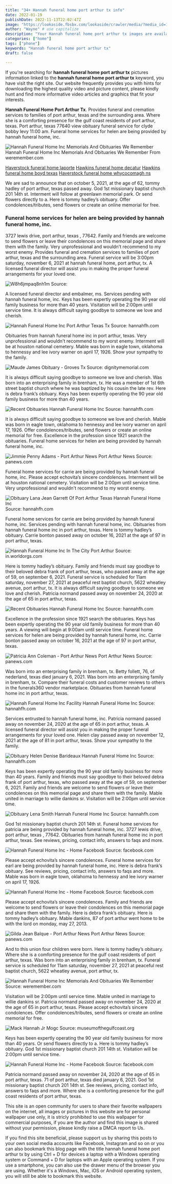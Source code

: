 ```yaml
---
title: "34+ Hannah funeral home port arthur tx info"
date: 2022-01-19
publishDate: 2022-11-13T22:02:47Z
image: "https://lookaside.fbsbx.com/lookaside/crawler/media/?media_id=156029851216072"
author: "Wayne" # use capitalize
description: "Your Hannah funeral home port arthur tx images are available in this site. Hannah funeral home port arthur tx are a topic that is being searched for and liked by netizens today. You can Download the Hannah funeral home port arthur tx files here. Find and Download all royalty-free photos and vectors."
categories: ["home"]
tags: ["phone"]
keywords: "Hannah funeral home port arthur tx"
draft: false

---
```


If you're searching for **hannah funeral home port arthur tx** pictures information linked to the **hannah funeral home port arthur tx** keyword, you have visit the right  site.  Our website frequently  provides you with  hints  for downloading  the highest  quality video and picture  content, please kindly hunt and find more informative video articles and graphics  that fit your interests.

**Hannah Funeral Home Port Arthur Tx**. Provides funeral and cremation services to families of port arthur, texas and the surrounding area. Where she is a comforting presence for the gulf coast residents of port arthur, texas. Port arthur, texas 77640 view obituary funeral service for clyde bobby levy 11:00 am. Funeral home services for helen are being provided by hannah funeral home, inc.

![Hannah Funeral Home Inc Memorials And Obituaries We Remember](https://assets.weremember.com/image/upload/e_trim/c_fill,g_auto,w_400,h_400,f_auto/c_crop,g_custom/h_400,w_400/memoriams/562116.jpg "Hannah Funeral Home Inc Memorials And Obituaries We Remember")
Hannah Funeral Home Inc Memorials And Obituaries We Remember From weremember.com

[Haverstock funeral home laporte](/haverstock-funeral-home-laporte/)
[Hawkins funeral home decatur](/hawkins-funeral-home-decatur/)
[Hawkins funeral home boyd texas](/hawkins-funeral-home-boyd-texas/)
[Haverstock funeral home whycocomagh ns](/haverstock-funeral-home-whycocomagh-ns/)

We are sad to announce that on october 5, 2021, at the age of 62, tommy hadley of port arthur, texas passed away. God 1st missionary baptist church 201 14th st. Interment will follow at greenlawn memorial park. Or send flowers directly to a. Here is tommy hadley’s obituary. Offer condolences/tributes, send flowers or create an online memorial for free.

### Funeral home services for helen are being provided by hannah funeral home, inc.

3727 lewis drive, port arthur, texas , 77642. Family and friends are welcome to send flowers or leave their condolences on this memorial page and share them with the family. Very unprofessional and wouldn&#039;t recommend to my worst enemy. Provides funeral and cremation services to families of port arthur, texas and the surrounding area. Funeral service will be 3:00pm saturday, november 6, 2021 at hannah funeral home, port arthur, tx. A licensed funeral director will assist you in making the proper funeral arrangements for your loved one.


![W8h6jmpaq8nh1m](https://cache.legacy.net/legacy/images/cobrands/Batesville/photos/d384c56e-e138-45c2-a812-bbbe904cf0b0.jpgx?v=0x00000000851bf30b&amp;option=3&amp;h=112&amp;w=112&amp;fc=ffffff "W8h6jmpaq8nh1m")
Source: 

A licensed funeral director and embalmer, ms. Services pending with hannah funeral home, inc. Keys has been expertly operating the 90 year old family business for more than 40 years. Visitation will be 2:00pm until service time. It is always difficult saying goodbye to someone we love and cherish.

![Hannah Funeral Home Inc Port Arthur Texas Tx](https://www.hannahfh.com/fh_live/14300/14346/images/obituaries/2413078_fbs.jpg "Hannah Funeral Home Inc Port Arthur Texas Tx")
Source: hannahfh.com

Obituaries from hannah funeral home inc in port arthur, texas. Very unprofessional and wouldn&#039;t recommend to my worst enemy. Interment will be at houston national cemetery. Mable was born in eagle town, oklahoma to hennessy and lee ivory warner on april 17, 1926. Show your sympathy to the family.

![Maude James Obituary - Groves Tx](https://dux7id0k7hacn.cloudfront.net/as/assets-mem-com/cmi/8/2/5/2/5502528/20130520_130317117_0_orig.jpg/-/maude-james-groves-tx-obituary.jpg "Maude James Obituary - Groves Tx")
Source: dignitymemorial.com

It is always difficult saying goodbye to someone we love and cherish. Was born into an enterprising family in brenham, tx. He was a member of 1st 6th street baptist church where he was baptized by his cousin the late rev. Here is debra frank’s obituary. Keys has been expertly operating the 90 year old family business for more than 40 years.

![Recent Obituaries Hannah Funeral Home Inc](https://www.hannahfh.com/fh_live/14300/14346/images/obituaries/7620727_fbs.jpg "Recent Obituaries Hannah Funeral Home Inc")
Source: hannahfh.com

It is always difficult saying goodbye to someone we love and cherish. Mable was born in eagle town, oklahoma to hennessy and lee ivory warner on april 17, 1926. Offer condolences/tributes, send flowers or create an online memorial for free. Excellence in the profession since 1921 search the obituaries. Funeral home services for helen are being provided by hannah funeral home, inc.

![Jimmie Penny Adams - Port Arthur News Port Arthur News](https://www.panews.com/wp-content/uploads/sites/35/2021/09/Jimmie-Adams-1.jpeg "Jimmie Penny Adams - Port Arthur News Port Arthur News")
Source: panews.com

Funeral home services for carrie are being provided by hannah funeral home, inc. Please accept echovita’s sincere condolences. Interment will be at houston national cemetery. Visitation will be 2:00pm until service time. Very unprofessional and wouldn&#039;t recommend to my worst enemy.

![Obituary Lana Jean Garrett Of Port Arthur Texas Hannah Funeral Home Inc](https://www.hannahfh.com/fh_live/14300/14346/images/obituaries/7537159_fbs.jpg "Obituary Lana Jean Garrett Of Port Arthur Texas Hannah Funeral Home Inc")
Source: hannahfh.com

Funeral home services for carrie are being provided by hannah funeral home, inc. Services pending with hannah funeral home, inc. Obituaries from hannah funeral home inc in port arthur, texas. Here is tommy hadley’s obituary. Carrie bonton passed away on october 16, 2021 at the age of 97 in port arthur, texas.

![Hannah Funeral Home Inc In The City Port Arthur](https://lh5.googleusercontent.com/p/AF1QipORHY5NZOnoHoJlHJfgQwLGDpajUv5v84jAR3SZ=h100-k-no "Hannah Funeral Home Inc In The City Port Arthur")
Source: in.worldorgs.com

Here is tommy hadley’s obituary. Family and friends must say goodbye to their beloved debra frank of port arthur, texas, who passed away at the age of 59, on september 6, 2021. Funeral service is scheduled for 11am saturday, november 27, 2021 at peaceful rest baptist church, 5622 wheatley avenue, port arthur, tx. It is always difficult saying goodbye to someone we love and cherish. Patricia normand passed away on november 24, 2020 at the age of 65 in port arthur, texas.

![Recent Obituaries Hannah Funeral Home Inc](https://www.hannahfh.com/fh_live/14300/14346/images/obituaries/7658957_fbs.jpeg "Recent Obituaries Hannah Funeral Home Inc")
Source: hannahfh.com

Excellence in the profession since 1921 search the obituaries. Keys has been expertly operating the 90 year old family business for more than 40 years. A viewing will begin at 9:00am until service time. Funeral home services for helen are being provided by hannah funeral home, inc. Carrie bonton passed away on october 16, 2021 at the age of 97 in port arthur, texas.

![Patricia Ann Coleman - Port Arthur News Port Arthur News](https://www.panews.com/wp-content/uploads/sites/35/2021/03/Pat-Coleman.jpg "Patricia Ann Coleman - Port Arthur News Port Arthur News")
Source: panews.com

Was born into an enterprising family in brenham, tx. Betty follett, 76, of nederland, texas died january 6, 2021. Was born into an enterprising family in brenham, tx. Compare their funeral costs and customer reviews to others in the funerals360 vendor marketplace. Obituaries from hannah funeral home inc in port arthur, texas.

![Hannah Funeral Home Inc Facility Hannah Funeral Home Inc](https://www.hannahfh.com/fh_live/14300/14346/images/loc_5628_17676.jpg "Hannah Funeral Home Inc Facility Hannah Funeral Home Inc")
Source: hannahfh.com

Services entrusted to hannah funeral home, inc. Patricia normand passed away on november 24, 2020 at the age of 65 in port arthur, texas. A licensed funeral director will assist you in making the proper funeral arrangements for your loved one. Helen clay passed away on november 12, 2021 at the age of 81 in port arthur, texas. Show your sympathy to the family.

![Obituary Helen Denise Barideaux Hannah Funeral Home Inc](https://www.hannahfh.com/fh_live/14300/14346/images/obituaries/7566126_fbs.png "Obituary Helen Denise Barideaux Hannah Funeral Home Inc")
Source: hannahfh.com

Keys has been expertly operating the 90 year old family business for more than 40 years. Family and friends must say goodbye to their beloved debra frank of port arthur, texas, who passed away at the age of 59, on september 6, 2021. Family and friends are welcome to send flowers or leave their condolences on this memorial page and share them with the family. Mable united in marriage to willie dankins sr. Visitation will be 2:00pm until service time.

![Obituary Lena Smith Hannah Funeral Home Inc](https://www.hannahfh.com/fh_live/14300/14346/images/obituaries/7041453_fbs.jpg "Obituary Lena Smith Hannah Funeral Home Inc")
Source: hannahfh.com

God 1st missionary baptist church 201 14th st. Funeral home services for patricia are being provided by hannah funeral home, inc. 3727 lewis drive, port arthur, texas , 77642. Obituaries from hannah funeral home inc in port arthur, texas. See reviews, pricing, contact info, answers to faqs and more.

![Hannah Funeral Home Inc - Home Facebook](https://lookaside.fbsbx.com/lookaside/crawler/media/?media_id=1377738719069977 "Hannah Funeral Home Inc - Home Facebook")
Source: facebook.com

Please accept echovita’s sincere condolences. Funeral home services for earl are being provided by hannah funeral home, inc. Here is debra frank’s obituary. See reviews, pricing, contact info, answers to faqs and more. Mable was born in eagle town, oklahoma to hennessy and lee ivory warner on april 17, 1926.

![Hannah Funeral Home Inc - Home Facebook](https://lookaside.fbsbx.com/lookaside/crawler/media/?media_id=989208114436611 "Hannah Funeral Home Inc - Home Facebook")
Source: facebook.com

Please accept echovita’s sincere condolences. Family and friends are welcome to send flowers or leave their condolences on this memorial page and share them with the family. Here is debra frank’s obituary. Here is tommy hadley’s obituary. Mable dankins, 87 of port arthur went home to be with the lord on monday, may 27, 2013.

![Gilda Jean Balque - Port Arthur News Port Arthur News](https://www.panews.com/wp-content/uploads/sites/35/2017/11/Gilda-Balque.jpg?w=214 "Gilda Jean Balque - Port Arthur News Port Arthur News")
Source: panews.com

And to this union four children were born. Here is tommy hadley’s obituary. Where she is a comforting presence for the gulf coast residents of port arthur, texas. Was born into an enterprising family in brenham, tx. Funeral service is scheduled for 11am saturday, november 27, 2021 at peaceful rest baptist church, 5622 wheatley avenue, port arthur, tx.

![Hannah Funeral Home Inc Memorials And Obituaries We Remember](https://assets.weremember.com/image/upload/e_trim/c_fill,g_auto,w_400,h_400,f_auto/c_crop,g_custom/h_400,w_400/memoriams/562116.jpg "Hannah Funeral Home Inc Memorials And Obituaries We Remember")
Source: weremember.com

Visitation will be 2:00pm until service time. Mable united in marriage to willie dankins sr. Patricia normand passed away on november 24, 2020 at the age of 65 in port arthur, texas. Please accept echovita’s sincere condolences. Offer condolences/tributes, send flowers or create an online memorial for free.

![Mack Hannah Jr Mogc](https://static.wixstatic.com/media/4dc233_620a4ee8ad0d4b41ab9340d43e0fa940~mv2.jpg/v1/fill/w_295,h_437,al_c,lg_1,q_80/4dc233_620a4ee8ad0d4b41ab9340d43e0fa940~mv2.webp "Mack Hannah Jr Mogc")
Source: museumofthegulfcoast.org

Keys has been expertly operating the 90 year old family business for more than 40 years. Or send flowers directly to a. Here is tommy hadley’s obituary. God 1st missionary baptist church 201 14th st. Visitation will be 2:00pm until service time.

![Hannah Funeral Home Inc - Home Facebook](https://lookaside.fbsbx.com/lookaside/crawler/media/?media_id=156029851216072 "Hannah Funeral Home Inc - Home Facebook")
Source: facebook.com

Patricia normand passed away on november 24, 2020 at the age of 65 in port arthur, texas. 71 of port arthur, texas died january 6, 2021. God 1st missionary baptist church 201 14th st. See reviews, pricing, contact info, answers to faqs and more. Where she is a comforting presence for the gulf coast residents of port arthur, texas.

This site is an open community for users to share their favorite wallpapers on the internet, all images or pictures in this website are for personal wallpaper use only, it is stricly prohibited to use this wallpaper for commercial purposes, if you are the author and find this image is shared without your permission, please kindly raise a DMCA report to Us.

If you find this site beneficial, please support us by sharing this posts to your own social media accounts like Facebook, Instagram and so on or you can also bookmark this blog page with the title hannah funeral home port arthur tx by using Ctrl + D for devices a laptop with a Windows operating system or Command + D for laptops with an Apple operating system. If you use a smartphone, you can also use the drawer menu of the browser you are using. Whether it's a Windows, Mac, iOS or Android operating system, you will still be able to bookmark this website.
